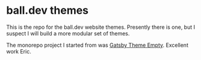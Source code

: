 # ball.dev themes

This is the repo for the ball.dev website themes.
Presently there is one, but I suspect I will build a more modular set of themes.

The monorepo project I started from was [Gatsby Theme Empty](https://github.com/ehowey/gatsby-theme-empty). Excellent work Eric.



